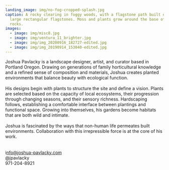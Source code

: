 ```yaml
---
landing_image: img/no-fog-cropped-splash.jpg
caption: A rocky clearing in foggy woods, with a flagstone path built out of
  large rectangular flagstones. Moss and plants grow around the base of piled
  rocks.
images:
  - image: img/misc8.jpg
  - image: img/ventura_11_brighter.jpg
  - image: img/img_20200916_182727-edited.jpg
  - image: img/img_20190914_153040-edited.jpg
---
```

Joshua Pavlacky is a landscape designer, artist, and curator based in Portland Oregon. Drawing on generations of family horticultural knowledge and a refined sense of composition and materials, Joshua creates planted environments that balance beauty with ecological function. \
\
His designs begin with plants to structure the site and define a vision. Plants are selected based on the capacity of local ecosystems, their progression through changing seasons, and their sensory richness. Hardscaping follows, establishing a comfortable interface between plantings and functional space. Growing into themselves, his gardens become habitats that are both wild and intimate.\
\
Joshua is fascinated by the ways that non-human life permeates built environments. Collaboration with this irrepressible force is at the core of his work.\
\
\
i﻿nfo@joshua-pavlacky.com\
@﻿jpavlacky\
9﻿71-204-8921